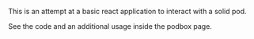 This is an attempt at a basic react application to interact with a solid pod. 

See the code and an additional usage inside the podbox page. 
